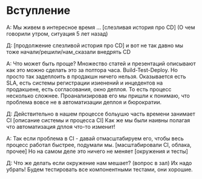 # Вступление

А: Мы живем в интересное время ... [слезливая история про CD] (О чем говорили утром, ситуация 5 лет назад)

Д: [продолжение слезливой история про CD] и вот не так давно мы тоже начали/решили/нам_сказали внедрять CD

А: Что может быть проще? Множество статей и презентаций описывают как это можно сделать это за полтора часа. Build-Test-Deploy. Но просто так задеплоить в продакшн ничего нельзя. Оказывается есть SLA, есть системы регистрации изиенений и инцедентов на продакшене, есть согласования, окно деплоя. То есть процесс несколько сложнее. Проанализировав его мы пришли к понимаю, что проблема вовсе не в автоматизации деплоя и бюрократии. 

Д: Действительно в нашем процессе больушю часть времени занимает CI [описание системы и процесса CI] Как же мы были наивны полагая что автоматизация дплоя что-то изменит!

А: Так если проблема в CI - давай отмасштабируем его, чтобы весь процесс работал быстрее, подумали мы. [масштабировали CI, облака, прочее] Но на самом деле это ничего не меняет [окружения и тесты]

Д: Что же делать если окружение нам мешает? (вопрос в зал) Их надо убрать! Будем тестировать все компонентными тестами, они хорошие.
